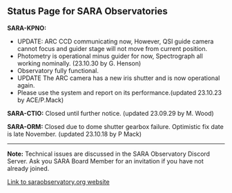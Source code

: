 ## Status Page for SARA Observatories

**SARA-KPNO:** 
- UPDATE: ARC CCD communicating now, However, QSI guide camera cannot focus and guider stage will not move from current position.
- Photometry is operational minus guider for now, Spectrograph all working nominally. (23.10.30 by G. Henson)
- Observatory fully functional.
- UPDATE The ARC camera has a new iris shutter and is now operational again.
- Please use the system and report on its performance.(updated 23.10.23 by ACE/P.Mack)

**SARA-CTIO:** Closed until further notice. (updated 23.09.29 by M. Wood)

**SARA-ORM:**  Closed due to dome shutter gearbox failure. Optimistic fix date is late November. (updated 23.10.18 by P Mack)

---

**Note:** Technical issues are discussed in the SARA Observatory Discord Server.  Ask you SARA Board Member for an invitation if you have not already joined.

[Link to saraobservatory.org website](https://saraobservatory.org)
